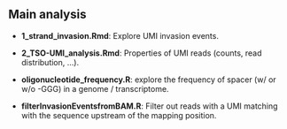 
## Main analysis

* **1_strand_invasion.Rmd**: Explore UMI invasion events.

* **2_TSO-UMI_analysis.Rmd**: Properties of UMI reads (counts, read distribution, ...).

* **oligonucleotide_frequency.R**: explore the frequency of spacer (w/ or w/o -GGG) in a genome / transcriptome.

* **filterInvasionEventsfromBAM.R**: Filter out reads with a UMI matching with the sequence upstream of the mapping position. 
